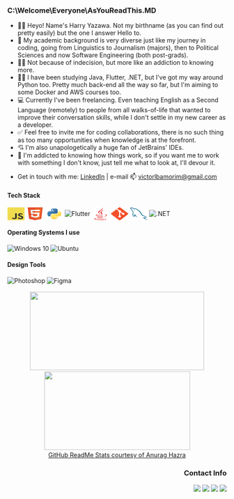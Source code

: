 <!-- Comentários em arquivos markdown seguem esse formato 
Os # servem pra títulos, cabeçalhos e afins. Quanto mais # menor fica
# = <h6>, ## = <h5>, ### = <h4> e por aí vai
-->
### C:\Welcome\Everyone\AsYouReadThis.MD

<!-- Uma listinha das informações mais básicas aqui vai bem. Emojis a gosto, coloque o que achar adequado -->
- ✌🏻 Heyo! Name's Harry Yazawa. Not my birthname (as you can find out pretty easily) but the one I answer Hello to.
- 🤯 My academic background is very diverse just like my journey in coding, going from Linguistics to Journalism (majors), then to Political Sciences and now Software Engineering (both post-grads).
- ☝🏻 Not because of indecision, but more like an addiction to knowing more.
- 👨‍💻 I have been studying Java, Flutter, .NET, but I've got my way around Python too. Pretty much back-end all the way so far, but I'm aiming to some Docker and AWS courses too.
- 💻 Currently I've been freelancing. Even teaching English as a Second Language (remotely) to people from all walks-of-life that wanted to improve their conversation skills, while I don't settle in my new career as a developer.
- ✅ Feel free to invite me for coding collaborations, there is no such thing as too many opportunities when knowledge is at the forefront.
- 💘 I'm also unapologetically a huge fan of JetBrains' IDEs.
- 👹 I'm addicted to knowing how things work, so if you want me to work with something I don't know, just tell me what to look at, I'll devour it.
<!-- Colocar um nome entre [Exemplo] colado com um endereço entre parêntesis, torna ele um link pro endereço colado a ele-->
- Get in  touch with me: [LinkedIn](https://www.linkedin.com/in/harry-yazawa/) | e-mail 📫 victorlbamorim@gmail.com

<!-- As próximas linhas são fileiras de ícones de tecnologias nas quais já mexi. No final desse template tem links pros repositórios de alguns, daí tu pega o link do arquivo raw (vai ter extensão .svg) e usa no src das imagens, exemplo:
<img align="center" alt="CSharp" height="30" width="40" src="https://raw.githubusercontent.com/devicons/devicon/master/icons/csharp/csharp-original.svg"/>
-->

<div align="left" style="display: inline_block">

<!-- Aqui são linguagens e frameworks -->
  <h4>Tech Stack</h4>
    <img align="center" alt="JavaScript" height="30" width="40" src="https://raw.githubusercontent.com/devicons/devicon/master/icons/javascript/javascript-original.svg"/>
    <img align="center" alt="HTML" height="30" width="40" src="https://raw.githubusercontent.com/devicons/devicon/master/icons/html5/html5-original.svg"/>
    <img align="center" alt="Python" height="30" width="40" src="https://raw.githubusercontent.com/devicons/devicon/master/icons/python/python-original.svg"/>
    <img align="center" alt="Flutter" height="30" width="40" src="https://cdn.jsdelivr.net/gh/devicons/devicon/icons/flutter/flutter-original.svg"/>
    <img align="center" alt="Java" height="30" width="40" src="https://raw.githubusercontent.com/devicons/devicon/master/icons/java/java-plain.svg"/>
    <img align="center" alt="Git" height="30" width="40" src="https://raw.githubusercontent.com/devicons/devicon/master/icons/git/git-plain.svg"/>  
    <img align="center" alt="MySQL" height="30" width="40" src="https://github.com/devicons/devicon/raw/master/icons/mysql/mysql-original.svg"/>
    <img align="center" alt=".NET" height="30" width="40" src="https://cdn.jsdelivr.net/gh/devicons/devicon/icons/dotnetcore/dotnetcore-original.svg"/>
    
<!-- Aqui são sistemas operacionais -->
  <h4>Operating Systems I use</h4>
    <img align="center" alt="Windows 10" height="30" width="40" src="https://cdn.jsdelivr.net/gh/devicons/devicon/icons/windows8/windows8-original.svg"/>
    <img align="center" alt="Ubuntu" height="30" width="40" src="https://github.com/unixporn/distro-icons/raw/master/SVG/ubuntu.svg"/>
    
<!-- Aqui são outras ferramentas, no meu caso botei coisas de design e ilustração -->
  <h4>Design Tools</h4>
    <img align="center" alt="Photoshop" height="20" src="https://aleen42.github.io/badges/src/photoshop.svg"/>
    <img align="center" alt="Figma" height="20" src="https://cdn.jsdelivr.net/gh/devicons/devicon/icons/figma/figma-original.svg"/>
</div>

<!-- Essa parte aqui é correspondente aquelas duas caixinhas mostrando status do github e linguagens mais usadas-->

<div align="center" style="display: inline_block"><br>
  <!-- Tu precisa colocar teu nome de usuário do github aqui -->
  <a href="https://github.com/harryazawa">
  <!-- E nos dois cantos que tem username= -->
  <img height="180em" width="400em" src="https://github-readme-stats.vercel.app/api?username=harryazawa&show_icons=true&theme=jolly&include_all_commits=true&count_private=true"/>
  <img height="180em" width="335em"  src="https://github-readme-stats.vercel.app/api/top-langs/?username=harryazawa&layout=compact&langs_count=7&theme=jolly"/>
</div>

<div align="center">
  </a>
<!-- Se tu quiser customizar mais o negocinho de status do github, vai nesse link abaixo pra conferir-->
  <a href="https://github.com/anuraghazra/github-readme-stats">GitHub ReadMe Stats courtesy of Anurag Hazra</a>
</div>
  
<!-- Aqui embaixo são só umas informações de contato. Tu escolhe o que colocar -->
<div align="right" style="display: inline_block">
  <h3>Contact Info</h3>
  <a href="mailto:victorlbamorim@gmail.com" target="_blank"><img src="https://img.shields.io/badge/Gmail-D14836?style=for-the-badge&logo=gmail&logoColor=white"></a>
  <a href="+5581996252173" target="_blank"><img src="https://img.shields.io/badge/WhatsApp-25D366?style=for-the-badge&logo=whatsapp&logoColor=white"></a>
  <a href="+5581996252173" target="_blank"><img src="https://img.shields.io/badge/Telegram-2CA5E0?style=for-the-badge&logo=telegram&logoColor=white"></a>
  <a href="https://www.linkedin.com/in/harry-yazawa/" target="_blank"><img src="https://img.shields.io/badge/LinkedIn-0077B5?style=for-the-badge&logo=linkedin&logoColor=white"></a>
</div>  
<!---

Linux Icon Repo: https://github.com/unixporn/distro-icons/tree/master/SVG
Languages and Frameworks Repo: https://github.com/devicons/devicon/tree/master/icons
Badges: https://github.com/aleen42/badges/tree/master/src
Custom Badges: https://img.shields.io/

--->
